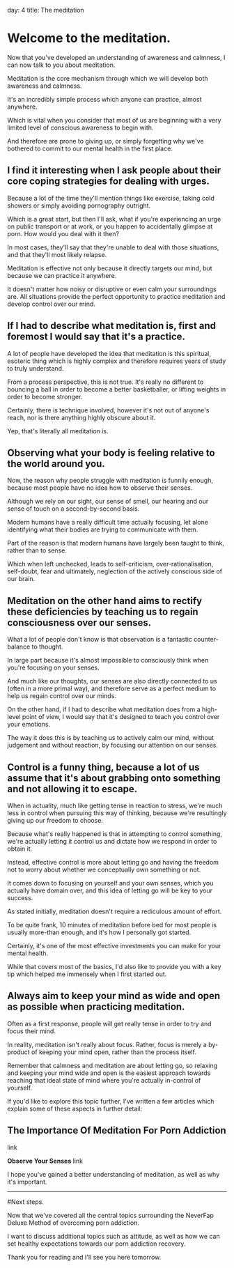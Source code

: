 day: 4
title: The meditation


# Welcome to the meditation.

Now that you've developed an understanding of awareness and calmness, I can now talk to you about meditation.
  
Meditation is the core mechanism through which we will develop both awareness and calmness.

It's an incredibly simple process which anyone can practice, almost anywhere. 
            
Which is vital when you consider that most of us are beginning with a very limited level of conscious awareness to begin with.
  
And therefore are prone to giving up, or simply forgetting why we've bothered to commit to our mental health in the first place.
  
            
## I find it interesting when I ask people about their core coping strategies for dealing with urges.
         

Because a lot of the time they'll mention things like exercise, taking cold showers or simply avoiding pornography outright.
  
Which is a great start, but then I'll ask, what if you're experiencing an urge on public transport or at work, or you happen to accidentally glimpse at porn. How would you deal with it then?
  
In most cases, they'll say that they're unable to deal with those situations, and that they'll most likely relapse.
  
Meditation is effective not only because it directly targets our mind, but because we can practice it anywhere.
  
It doesn't matter how noisy or disruptive or even calm your surroundings are. All situations provide the perfect opportunity to practice meditation and develop control over our mind.
  
        
## If I had to describe what meditation is, first and foremost I would say that it's a practice.

            
A lot of people have developed the idea that meditation is this spiritual, esoteric thing which is highly complex and therefore requires years of study to truly understand.
  
From a process perspective, this is not true. It's really no different to bouncing a ball in order to become a better basketballer, or lifting weights in order to become stronger.
  
Certainly, there is technique involved, however it's not out of anyone's reach, nor is there anything highly obscure about it.
  
Yep, that's literally all meditation is.
  
            
## Observing what your body is feeling relative to the world around you.
                 

Now, the reason why people struggle with meditation is funnily enough, because most people have no idea how to observe their senses.
  
Although we rely on our sight, our sense of smell, our hearing and our sense of touch on a second-by-second basis.
  
Modern humans have a really difficult time actually focusing, let alone identifying what their bodies are trying to communicate with them.
  
Part of the reason is that modern humans have largely been taught to think, rather than to sense.
  
Which when left unchecked, leads to self-criticism, over-rationalisation, self-doubt, fear and ultimately, neglection of the actively conscious side of our brain.
  
            
## Meditation on the other hand aims to rectify these deficiencies by teaching us to regain consciousness over our senses.


What a lot of people don't know is that observation is a fantastic counter-balance to thought.

In large part because it's almost impossible to consciously think when you're focusing on your senses.

And much like our thoughts, our senses are also directly connected to us (often in a more primal way), and therefore serve as a perfect medium to help us regain control over our minds.

On the other hand, if I had to describe what meditation does from a high-level point of view, I would say that it's designed to teach you control over your emotions.
  
The way it does this is by teaching us to actively calm our mind, without judgement and without reaction, by focusing our attention on our senses.
  

## Control is a funny thing, because a lot of us assume that it's about grabbing onto something and not allowing it to escape.
                     
            
When in actuality, much like getting tense in reaction to stress, we're much less in control when pursuing this way of thinking, because we're resultingly giving up our freedom to choose.
  
Because what's really happened is that in attempting to control something, we're actually letting it control us and dictate how we respond in order to obtain it.
  
Instead, effective control is more about letting go and having the freedom not to worry about whether we conceptually own something or not.
  
It comes down to focusing on yourself and your own senses, which you actually have domain over, and this idea of letting go will be key to your success.
  
As stated initially, meditation doesn't require a rediculous amount of effort.
  
To be quite frank, 10 minutes of meditation before bed for most people is usually more-than enough, and it's how I personally got started.
  
Certainly, it's one of the most effective investments you can make for your mental health.
  
While that covers most of the basics, I'd also like to provide you with a key tip which helped me immensely when I first started out.

  
## Always aim to keep your mind as wide and open as possible when practicing meditation.


Often as a first response, people will get really tense in order to try and focus their mind. 
  
In reality, meditation isn't really about focus. Rather, focus is merely a by-product of keeping your mind open, rather than the process itself. 
  
Remember that calmness and meditation are about letting go, so relaxing and keeping your mind wide and open is the easiest approach towards reaching that ideal state of mind where you're actually in-control of yourself. 
    
If you'd like to explore this topic further, I've written a few articles which explain some of these aspects in further detail:
  

## The Importance Of Meditation For Porn Addiction

  
<mj-button padding-top="0px" background-color="white" color="black" border="4px solid cyan;" href="https://neverfapdeluxe.com/articles/the-importance-of-meditation-for-porn-addiction/">link</mj-button>


<mj-text color="#35393d" font-size="16px" padding-top="20px" align="center">
  <strong>Observe Your Senses</strong>
</mj-text>
<mj-button padding-top="0px" background-color="white" color="black" border="4px solid cyan;" href="https://neverfapdeluxe.com/practices/observe-your-senses/">link</mj-button>

I hope you've gained a better understanding of meditation, as well as why it's important.      
  

---


#Next steps.

Now that we've covered all the central topics surrounding the NeverFap Deluxe Method of overcoming porn addiction.

I want to discuss additional topics such as attitude, as well as how we can set healthy expectations towards our porn addiction recovery.

Thank you for reading and I'll see you here tomorrow.
